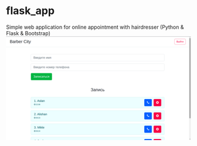 # flask_app
Simple web application for online appointment with hairdresser (Python &amp; Flask &amp; Bootstrap)
![alt text](screen.png)


